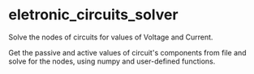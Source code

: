 # eletronic_circuits_solver
Solve the nodes of circuits for values of Voltage and Current.

Get the passive and active values of circuit's components from file and solve for the nodes, using numpy and user-defined functions.
